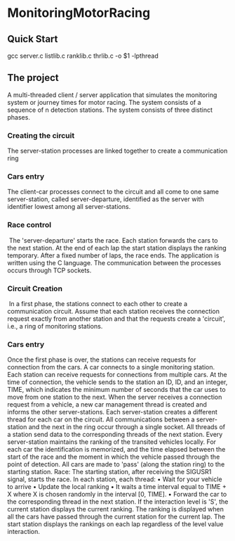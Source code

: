 # MonitoringMotorRacing

## Quick Start
gcc server.c listlib.c ranklib.c thrlib.c -o $1 -lpthread

## The project
A multi-threaded client / server application that simulates the monitoring system
or journey times for motor racing. The system consists of a sequence of n detection stations.
The system consists of three distinct phases.
### Creating the circuit
The server-station processes are linked together to create a
communication ring
### Cars entry
The client-car processes connect to the circuit and all come to one
same server-station, called server-departure, identified as the server with identifier
lowest among all server-stations.
### Race control
 The 'server-departure' starts the race. Each station forwards the cars to the
next station. At the end of each lap the start station displays the ranking
temporary. After a fixed number of laps, the race ends.
The application is written using the C language. The communication between the processes occurs through TCP sockets.

### Circuit Creation
 In a first phase, the stations connect to each other to create a communication circuit. Assume that each station receives the connection request exactly from another station and that the requests create a 'circuit', i.e., a ring of monitoring stations.
### Cars entry
Once the first phase is over, the stations can receive requests for connection from the cars. A car connects to a single monitoring station.
Each station can receive requests for connections from multiple cars. At the time of connection, the vehicle sends to the station an ID, ID, and an integer, TIME, which indicates the minimum number of seconds that the car uses to move from one station to the next.
When the server receives a connection request from a vehicle, a new car management thread is created and informs the other server-stations.
Each server-station creates a different thread for each car on the circuit. All communications between a server-station and the next in the ring occur through a
single socket.
All threads of a station send data to the corresponding threads of the next station. Every
server-station maintains the ranking of the transited vehicles locally. For each car the identification is memorized, and the time elapsed between the start of the race and the moment in which the vehicle passed through the point of detection.
All cars are made to 'pass' (along the station ring) to the starting station.
Race: The starting station, after receiving the SIGUSR1 signal, starts the race.
In each station, each thread:
• Wait for your vehicle to arrive
• Update the local ranking
• It waits a time interval equal to TIME + X where X is chosen randomly in the interval [0, TIME].
• Forward the car to the corresponding thread in the next station.
If the interaction level is 'S', the current station displays the current ranking. The ranking is displayed when all the cars have passed through the current station for the current lap.
The start station displays the rankings on each lap regardless of the level value
interaction.
